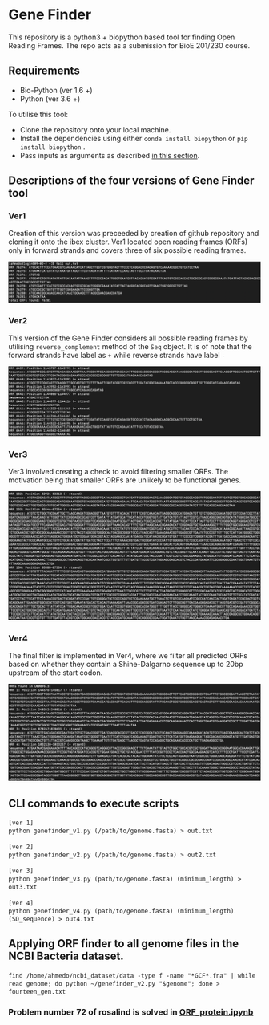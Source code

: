 # Gene Finder
This repository is a python3 + biopython based tool for finding Open Reading Frames. The repo acts as a submission for BioE 201/230 course.


## Requirements
* Bio-Python (ver 1.6 +)
* Python (ver 3.6 +)

To utilise this tool:
* Clone the repository onto your local machine.
* Install the dependencies using either ```conda install biopython``` or ```pip install biopython``` .
* Pass inputs as arguments as described [in this section](#cli-commands-to-execute-scripts).


## Descriptions of the four versions of Gene Finder tool

### Ver1

Creation of this version was preceeded by creation of github repository and cloning it onto the ibex cluster. Ver1 located open reading frames (ORFs) only in forward strands and covers three of six possible reading frames.


![Alt text](/Screenshots/1.png?raw=true "Output of Ver1")


### Ver2

This version of the Gene Finder considers all possible reading frames by utilising ```reverse_complement``` method of the ```Seq``` object. It is of note that the forward strands have label as ```+``` while reverse strands have label ```-```


![Alt text](/Screenshots/2.png?raw=true "Output of Ver2")


### Ver3

Ver3 involved creating a check to avoid filtering smaller ORFs. The motivation being that smaller ORFs are unlikely to be functional genes.

![Alt text](/Screenshots/3.png?raw=true "Output of Ver3")


### Ver4

The final filter is implemented in Ver4, where we filter all predicted ORFs based on whether they contain a Shine-Dalgarno sequence up to 20bp upstream of the start codon.

![Alt text](/Screenshots/4.png?raw=true "Output of Ver4")



## CLI commands to execute scripts


```
[ver 1]
python genefinder_v1.py (/path/to/genome.fasta) > out.txt

[ver 2]
python genefinder_v2.py (/path/to/genome.fasta) > out2.txt

[ver 3]
python genefinder_v3.py (path/to/genome.fasta) (minimum_length) > out3.txt

[ver 4]
python genefinder_v4.py (path/to/genome.fasta) (minimum_length) (SD_sequence) > out4.txt

```

## Applying ORF finder to all genome files in the NCBI Bacteria dataset.
```
find /home/ahmedo/ncbi_dataset/data -type f -name "*GCF*.fna" | while read genome; do python ~/genefinder_v2.py "$genome"; done > fourteen_gen.txt 

```

### Problem number 72 of rosalind is solved in [ORF_protein.ipynb](https://github.com/omar404ahmed/gene_finder/blob/main/ORF_protein.ipynb) 

